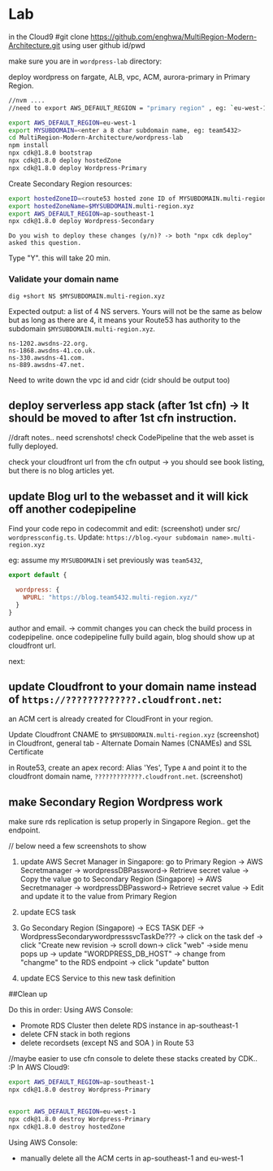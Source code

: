 # Lab 

in the Cloud9
#git clone https://github.com/enghwa/MultiRegion-Modern-Architecture.git
using user github id/pwd

make sure you are in `wordpress-lab` directory:

deploy wordpress on fargate, ALB, vpc, ACM, aurora-primary in Primary Region.

```bash
//nvm ....
//need to export AWS_DEFAULT_REGION = "primary region" , eg: `eu-west-1`, 

export AWS_DEFAULT_REGION=eu-west-1
export MYSUBDOMAIN=<enter a 8 char subdomain name, eg: team5432>
cd MultiRegion-Modern-Architecture/wordpress-lab
npm install
npx cdk@1.8.0 bootstrap
npx cdk@1.8.0 deploy hostedZone
npx cdk@1.8.0 deploy Wordpress-Primary
```

Create Secondary Region resources:

```bash
export hostedZoneID=<route53 hosted zone ID of MYSUBDOMAIN.multi-region.xyz>
export hostedZoneName=$MYSUBDOMAIN.multi-region.xyz
export AWS_DEFAULT_REGION=ap-southeast-1
npx cdk@1.8.0 deploy Wordpress-Secondary

```

```
Do you wish to deploy these changes (y/n)? -> both "npx cdk deploy" asked this question.
```
Type "Y".
this will take 20 min.

### Validate your domain name

```
dig +short NS $MYSUBDOMAIN.multi-region.xyz

```

Expected output: a list of 4 NS servers. Yours will not be the same as below but as long as there are 4, it means your Route53 has authority to the subdomain `$MYSUBDOMAIN.multi-region.xyz`.

```
ns-1202.awsdns-22.org.
ns-1868.awsdns-41.co.uk.
ns-330.awsdns-41.com.
ns-889.awsdns-47.net.
```

Need to write down the vpc id and cidr (cidr should be output too)

## deploy serverless app stack (after 1st cfn) -> It should be moved to after 1st cfn instruction.

//draft notes.. need screnshots!
check CodePipeline that the web asset is fully deployed.

check your cloudfront url from the cfn output -> you should see book listing, but there is no blog articles yet.

## update Blog url to the webasset and it will kick off another codepipeline

Find your code repo in codecommit and edit: (screenshot) under src/
`wordpressconfig.ts`.
Update:
`https://blog.<your subdomain name>.multi-region.xyz`

eg:
assume my `MYSUBDOMAIN` i set previously was `team5432`,
```javascript
export default {

  wordpress: {
    WPURL: "https://blog.team5432.multi-region.xyz/"
  }
}
```
author and email. -> commit changes 
you can check the build process in codepipeline.
once codepipeline fully build again, blog should show up at cloudfront url.

next:
## update Cloudfront to your domain name instead of `https://?????????????.cloudfront.net`:

an ACM cert is already created for CloudFront in your region.

Update Cloudfront CNAME to `$MYSUBDOMAIN.multi-region.xyz` (screenshot)
in Cloudfront, general tab - Alternate Domain Names (CNAMEs) and SSL Certificate

in Route53, create an apex record:
Alias 'Yes', Type `A` and point it to the cloudfront domain name, `?????????????.cloudfront.net`. (screenshot)


## make Secondary Region Wordpress work
make sure rds replication is setup properly in Singapore Region..
get the endpoint.

// below need a few screenshots to show


1. update AWS Secret Manager in Singapore:
go to Primary Region -> AWS Secretmanager -> wordpressDBPassword-> Retrieve secret value -> Copy the value
go to Secondary Region (Singapore) -> AWS Secretmanager -> wordpressDBPassword-> Retrieve secret value -> Edit and update it to the value from Primary Region

2. update ECS task

1. Go Secondary Region (Singapore) -> ECS TASK DEF -> WordpressSecondarywordpresssvcTaskDe??? -> click on the task def -> click "Create new revision -> scroll down-> click "web" ->side menu pops up -> update "WORDPRESS_DB_HOST" -> change from "changme" to the RDS endpoint -> click "update" button
2. update ECS Service to this new task definition



##Clean up

Do this in order:
Using AWS Console:
 * Promote RDS Cluster then delete RDS instance in ap-southeast-1
 * delete CFN stack in both regions
 * delete recordsets (except NS and SOA ) in Route 53 


//maybe easier to use cfn console to delete these stacks created by CDK.. :P
In AWS Cloud9:

```bash
export AWS_DEFAULT_REGION=ap-southeast-1
npx cdk@1.8.0 destroy Wordpress-Primary


export AWS_DEFAULT_REGION=eu-west-1
npx cdk@1.8.0 destroy Wordpress-Primary
npx cdk@1.8.0 destroy hostedZone
```

Using AWS Console:
* manually delete all the ACM certs in ap-southeast-1 and eu-west-1



<!-- 
# Useful commands

 * `npm run build`   compile typescript to js
 * `npm run watch`   watch for changes and compile
 * `npm run test`    perform the jest unit tests
 * `cdk deploy`      deploy this stack to your default AWS account/region
 * `cdk diff`        compare deployed stack with current state
 * `cdk synth`       emits the synthesized CloudFormation template
 --require-approval never -->